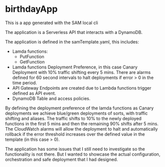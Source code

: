# birthdayApp

This is a app generated with the SAM local cli

The application is a Serverless API that interacts with a DynamoDB.

The application is defined in the samTemplate.yaml, this includes:

- Lamda functions:
  - PutFunction
  - GetFunction
- Lamda functions Deployment Preference, in this case Canary Deployment with 10% traffic shifting every 5 mins.
  There are alarms defined for 60 second intervals to halt deployments if error > 0 in the time period.
- API Gateway Endpoints are created due to Lambda functions trigger defined as API event.
- DynamoDB Table and access policies.

By defining the deployment preference of the lamda functions as Canary deployments we achieve blue/green deployments of sorts, with traffic shifting and aliases. The traffic shifts to 10% to the newly deployed functions in the first 5 mins and then the remaining 90% shifts after 5 mins. The CloudWatch alarms will allow the deployment to halt and automatically rollback if the error threshold increases over the defined value in the template (in this case > 0).

The application has some issues that I still need to investigate so the functionality is not there. But I wanted to showcase the actual configuration, orchestration and safe deployment that I had designed.
